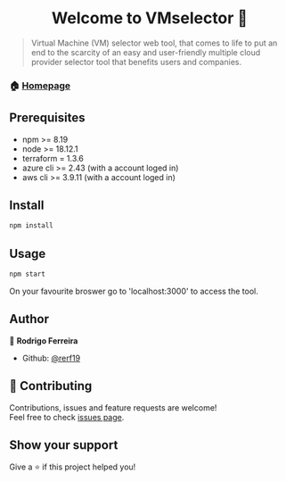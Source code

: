 <h1 align="center">Welcome to VMselector 👋</h1>

> Virtual Machine (VM) selector web tool, that comes to life to put an end to the scarcity of an easy and user-friendly multiple cloud provider selector tool that benefits users and companies.

### 🏠 [Homepage](https://github.com/rerf19/VMselector)

## Prerequisites
- npm >= 8.19
- node >= 18.12.1
- terraform = 1.3.6
- azure cli >= 2.43 (with a account loged in)
- aws cli >= 3.9.11 (with a account loged in)

## Install

```sh
npm install
```

## Usage

```sh
npm start
```

On your favourite broswer go to 'localhost:3000' to access the tool.

## Author

👤 **Rodrigo Ferreira**

* Github: [@rerf19](https://github.com/rerf19)

## 🤝 Contributing

Contributions, issues and feature requests are welcome!<br />Feel free to check [issues page](https://github.com/rerf19/VMselector/issues). 

## Show your support

Give a ⭐️ if this project helped you!
